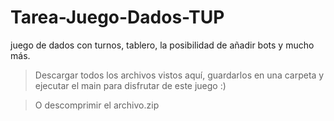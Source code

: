# Tarea-Juego-Dados-TUP
juego de dados con turnos, tablero, la posibilidad de añadir bots y mucho más.

> Descargar todos los archivos vistos aquí, guardarlos en una carpeta y ejecutar el main para
  disfrutar de este juego :)

> O descomprimir el archivo.zip
